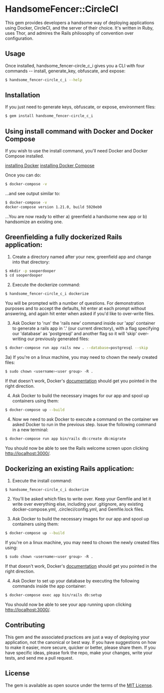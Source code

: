 # HandsomeFencer::CircleCI

This gem provides developers a handsome way of deploying applications using Docker, CircleCI, and the server of their choice. It's written in Ruby, uses Thor, and admires the Rails philosophy of convention over configuration.

## Usage

Once installed, handsome_fencer-circle_c_i gives you a CLI with four commands -- install, generate_key, obfuscate, and expose:

```bash
$ handsome_fencer-circle_c_i --help
```

## Installation

If you just need to generate keys, obfuscate, or expose, environment files:

```bash
$ gem install handsome_fencer-circle_c_i
```

## Using install command with Docker and Docker Compose

If you wish to use the install command, you'll need Docker and Docker Compose installed.

[installing Docker](https://docs.docker.com/install/)
[installing Docker Compose](https://docs.docker.com/compose/install/)

Once you can do:

```bash
$ docker-compose -v
```

...and see output similar to:

```bash
$ docker-compose -v
docker-compose version 1.21.0, build 5920eb0
```

...You are now ready to either a) greenfield a handsome new app or b) handsomize an existing one.


## Greenfielding a fully dockerized Rails application:

1) Create a directory named after your new, greenfield app and change into that directory:

```bash
$ mkdir -p sooperdooper
$ cd sooperdooper

```

2) Execute the dockerize command:

```bash
$ handsome_fencer-circle_c_i dockerize
```

You will be prompted with a number of questions. For demonstration purposes and to accept the defaults, hit enter at each prompt without answering, and again hit enter when asked if you'd like to over-write files.

3) Ask Docker to 'run' the 'rails new' command inside our 'app' container to generate a rails app in '.' (our current directory), with a flag specifying our 'database' as 'postgresql' and another flag so it will 'skip' over-writing our previously generated files:

```bash
$ docker-compose run app rails new . --database=postgresql --skip
```

3a) If you're on a linux machine, you may need to chown the newly created files:

```bash
$ sudo chown <username><user group> -R .
```

If that doesn't work, Docker's [documentation](https://docs.docker.com/install/linux/linux-postinstall/#manage-docker-as-a-non-root-user) should get you pointed in the right direction.

4) Ask Docker to build the necessary images for our app and spool up containers using them:

```bash
$ docker-compose up --build
 ```

4) Now we need to ask Docker to execute a command on the container we asked Docker to run in the previous step. Issue the following command in a new terminal:

 ```bash
 $ docker-compose run app bin/rails db:create db:migrate
  ```

You should now be able to see the Rails welcome screen upon clicking [http://localhost:3000/](http://localhost:3000/).

## Dockerizing an existing Rails application:

1) Execute the install command:

```bash
$ handsome_fencer-circle_c_i dockerize
```

2) You'll be asked which files to write over. Keep your Gemfile and let it write over everything else, including your .gitignore, any existing docker-compose.yml, .circleci/config.yml, and Gemfile.lock files.

3) Ask Docker to build the necessary images for our app and spool up containers using them:

```bash
$ docker-compose up --build
 ```

If you're on a linux machine, you may need to chown the newly created files using:

```bash
$ sudo chown <username><user group> -R .
```

If that doesn't work, Docker's [documentation](https://docs.docker.com/install/linux/linux-postinstall/#manage-docker-as-a-non-root-user) should get you pointed in the right direction.

4) Ask Docker to set up your database by executing the following commands inside the app container:

 ```bash
 $ docker-compose exec app bin/rails db:setup
  ```

You should now be able to see your app running upon clicking [http://localhost:3000/](http://localhost:3000/).


## Contributing

This gem and the associated practices are just a way of deploying your application, not the canonical or best way. If you have suggestions on how to make it easier, more secure, quicker or better, please share them. If you have specific ideas, please fork the repo, make your changes, write your tests, and send me a pull request.    

## License
The gem is available as open source under the terms of the [MIT License](https://opensource.org/licenses/MIT).

